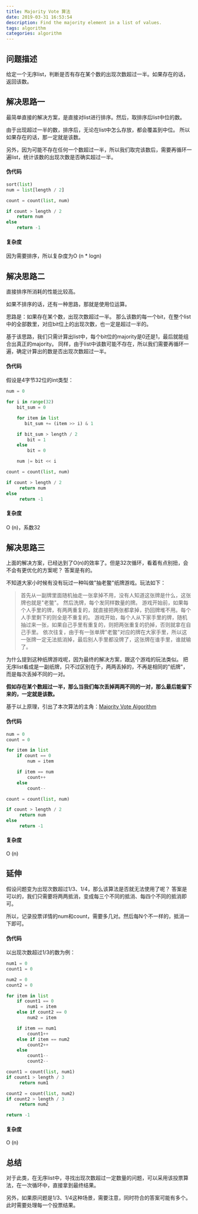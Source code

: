```yaml
---
title: Majority Vote 算法
date: 2019-03-31 16:53:54
description: Find the majority element in a list of values.
tags: algorithm
categories: algorithm
---
```


## 问题描述
给定一个无序list，判断是否有存在某个数的出现次数超过一半。如果存在的话，返回该数。

## 解决思路一
最简单直接的解决方案，是直接对list进行排序。然后，取排序后list中位的数。

由于出现超过一半的数，排序后，无论在list中怎么存放，都会覆盖到中位。
所以如果存在的话，那一定就是该数。

另外，因为可能不存在任何一个数超过一半，所以我们取完该数后，需要再循环一遍list，统计该数的出现次数是否确实超过一半。

#### 伪代码
```python
sort(list)
num = list[length / 2]

count = count(list, num)

if count > length / 2
    return num
else
    return -1
```

#### 复杂度
因为需要排序，所以复杂度为O (n * logn)

## 解决思路二
直接排序所消耗的性能比较高。

如果不排序的话，还有一种思路，那就是使用位运算。

思路是：如果存在某个数，出现次数超过一半。
那么该数的每一个bit，在整个list中的全部数里，对应bit位上的出现次数，也一定是超过一半的。

基于该思路，我们只需计算出list中，每个bit位的majority是0还是1，最后就能组合出真正的majority。
同样，由于list中该数可能不存在，所以我们需要再循环一遍，确定计算出的数是否出现次数超过一半。

#### 伪代码
假设是4字节32位的int类型：
```python
num = 0

for i in range(32)
    bit_sum = 0

    for item in list
       bit_sum += (item >> i) & 1

    if bit_sum > length / 2
        bit = 1
    else
        bit = 0

    num |= bit << i

count = count(list, num)

if count > length / 2
     return num
else
     return -1
```

#### 复杂度
O (n)，系数32

## 解决思路三
上面的解决方案，已经达到了O(n)的效率了。但是32次循环，看着有点别扭，会不会有更优化的方案呢？
答案是有的。

不知道大家小时候有没有玩过一种叫做"抽老鳖"纸牌游戏。玩法如下：
>首先从一副牌里面随机抽走一张拿掉不用，没有人知道这张牌是什么，这张牌也就是"老鳖"。
>然后洗牌，每个发同样数量的牌。
>游戏开始前，如果每个人手里的牌，有两两重复的，就直接把两张都拿掉，扔回牌堆不用。每个人手里剩下的则全是不重复的。
>游戏开始，每个人从下家手里的牌，随机抽过来一张，如果自己手里有重复的，则把两张重复的扔掉，否则就拿在自己手里。
>依次往复，由于有一张单牌"老鳖"对应的牌在大家手里，所以这一张牌一定无法抵消掉，最后别人手里都没牌了，这张牌在谁手里，谁就输了。

为什么提到这种纸牌游戏呢，因为最终的解决方案，跟这个游戏的玩法类似。
把无序list看成是一副纸牌，只不过区别在于，两两丢掉的，不再是相同的"纸牌"，而是每次丢掉不同的一对。

**假如存在某个数超过一半，那么当我们每次丢掉两两不同的一对，那么最后能留下来的，一定就是该数。**

基于以上原理，引出了本次算法的主角：[Majority Vote Algorithm](https://en.wikipedia.org/wiki/Boyer%E2%80%93Moore_majority_vote_algorithm)

#### 伪代码

```python
num = 0
count = 0

for item in list
    if count == 0
        num = item

    if item == num
        count++
    else
        count--

count = count(list, num)

if count > length / 2
     return num
else
     return -1
```

#### 复杂度
O (n)


## 延伸
假设问题变为出现次数超过1/3、1/4，那么该算法是否就无法使用了呢？
答案是可以的，我们只需要将两两抵消，变成每三个不同的抵消、每四个不同的抵消即可。

所以，记录投票详情的num和count，需要多几对。然后每N个不一样的，抵消一下即可。

#### 伪代码

以出现次数超过1/3的数为例：

```python
num1 = 0
count1 = 0

num2 = 0
count2 = 0

for item in list
    if count1 == 0
        num1 = item
    else if count2 == 0
        num2 = item

    if item == num1
        count1++
    else if item == num2
        count2++
    else
        count1--
        count2--

count1 = count(list, num1)
if count1 > length / 3
     return num1

count2 = count(list, num2)
if count2 > length / 3
     return num2

return -1
```

#### 复杂度
O (n)

## 总结
对于此类，在无序list中，寻找出现次数超过一定数量的问题，可以采用该投票算法，在一次循环中，直接拿到最终结果。

另外，如果原问题是1/3、1/4这种场景，需要注意，同时符合的答案可能有多个。此时需要处理每一个投票结果。